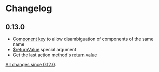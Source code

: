 # Changelog

## 0.13.0

- [Component key](components) to allow disambiguation of components of the same name
- [$returnValue](actions) special argument
- Get the last action method's [return value](actions)

[All changes since 0.12.0](https://github.com/adamghill/django-unicorn/compare/0.12.0...0.13.0).
